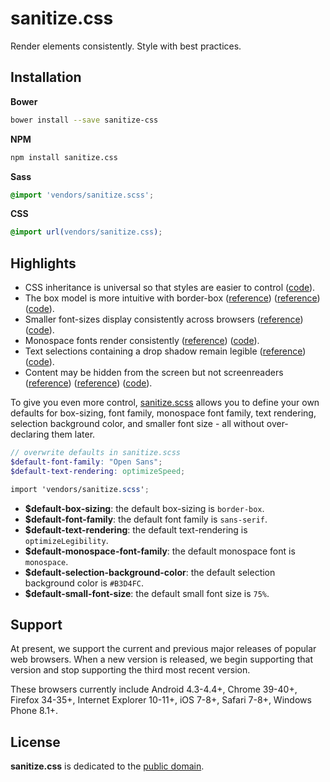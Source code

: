 # sanitize.css

Render elements consistently. Style with best practices.



## Installation

**Bower**

```sh
bower install --save sanitize-css
```

**NPM**

```sh
npm install sanitize.css
```

**Sass**

```scss
@import 'vendors/sanitize.scss';
```

**CSS**

```css
@import url(vendors/sanitize.css);
```



## Highlights

- CSS inheritance is universal so that styles are easier to control ([code](sanitize.scss#L95-L104)).
- The box model is more intuitive with border-box ([reference](http://www.paulirish.com/2012/box-sizing-border-box-ftw/)) ([reference](https://css-tricks.com/inheriting-box-sizing-probably-slightly-better-best-practice/)) ([code](sanitize.scss#L131)).
- Smaller font-sizes display consistently across browsers ([reference](https://github.com/servo/servo/issues/3423#issuecomment-56321664)) ([code](sanitize.scss#L69)).
- Monospace fonts render consistently ([reference](http://code.stephenmorley.org/html-and-css/fixing-browsers-broken-monospace-font-handling/)) ([code](sanitize.scss#L168)).
- Text selections containing a drop shadow remain legible ([reference](https://twitter.com/miketaylr/status/12228805301)) ([code](sanitize.scss#L216)).
- Content may be hidden from the screen but not screenreaders ([reference](http://www.paciellogroup.com/blog/2012/05/html5-accessibility-chops-hidden-and-aria-hidden/)) ([reference](https://www.drupal.org/node/897638)) ([code](sanitize.scss#L221-L230)).

To give you even more control, [sanitize.scss](sanitize.scss) allows you to define your own defaults for box-sizing, font family, monospace font family, text rendering, selection background color, and smaller font size - all without over-declaring them later.

```scss
// overwrite defaults in sanitize.scss
$default-font-family: "Open Sans";
$default-text-rendering: optimizeSpeed;

import 'vendors/sanitize.scss';
```

- **$default-box-sizing**: the default box-sizing is `border-box`.
- **$default-font-family**: the default font family is `sans-serif`.
- **$default-text-rendering**: the default text-rendering is `optimizeLegibility`.
- **$default-monospace-font-family**: the default monospace font is `monospace`.
- **$default-selection-background-color**: the default selection background color is `#B3D4FC`.
- **$default-small-font-size**: the default small font size is `75%`.



## Support

At present, we support the current and previous major releases of popular web browsers. When a new version is released, we begin supporting that version and stop supporting the third most recent version.

These browsers currently include Android 4.3-4.4+, Chrome 39-40+, Firefox 34-35+, Internet Explorer 10-11+, iOS 7-8+, Safari 7-8+, Windows Phone 8.1+.



## License

**sanitize.css** is dedicated to the [public domain](LICENSE.md).
